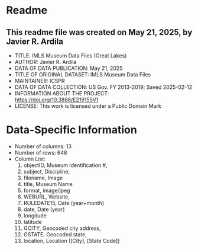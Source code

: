 # Readme
## This readme file was created on May 21, 2025, by Javier R. Ardila
- TITLE: IMLS Museum Data Files (Great Lakes)
- AUTHOR: Javier R. Ardila
- DATA OF DATA PUBLICATION: May 21, 2025
- TITLE OF ORIGINAL DATASET: IMLS Museum Data Files
- MAINTAINER: ICSPR
- DATA OF DATA COLLECTION: US Gov. FY 2013-2019; Saved 2025-02-12
- INFORMATION ABOUT THE PROJECT: https://doi.org/10.3886/E219155V1
- LICENSE: This work is licensed under a Public Domain Mark
# Data-Specific Information
- Number of columns: 13
- Number of rows: 648
 - Column List: 
	1. objectID, Museum Identification #,
	2. subject, Discipline,
	3. filename, Image
	4. title, Museum Name
	5. format, image/jpeg
	6. WEBURL, Website,
	7. RULEDATE15, Date (year+month)
	8. date, Date (year)
	9. longitude
	10. latitude
	11. GCITY, Geocoded city address,
	12. GSTATE, Geocoded state,
	13. location, Location ([City], [State Code])